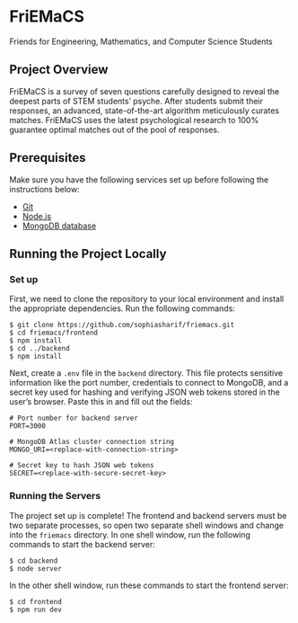 # FriEMaCS
Friends for Engineering, Mathematics, and Computer Science Students

## Project Overview
FriEMaCS is a survey of seven questions carefully designed to reveal the deepest parts of STEM students’ psyche. After students submit their responses, an advanced, state-of-the-art algorithm meticulously curates matches. FriEMaCS uses the latest psychological research to 100% guarantee optimal matches out of the pool of responses.

## Prerequisites
Make sure you have the following services set up before following the instructions below:
* [Git](https://git-scm.com/)
* [Node.js](https://nodejs.org/en)
* [MongoDB database](https://www.mongodb.com/atlas/database)

## Running the Project Locally
### Set up
First, we need to clone the repository to your local environment and install the appropriate dependencies. Run the following commands:
```
$ git clone https://github.com/sophiasharif/friemacs.git
$ cd friemacs/frontend
$ npm install
$ cd ../backend
$ npm install
```
Next, create  a `.env` file in the `backend` directory.  This file protects sensitive information like the port number, credentials to connect to MongoDB, and a secret key used for hashing and verifying JSON web tokens stored in the user’s browser. Paste this in and fill out the fields:
```
# Port number for backend server
PORT=3000

# MongoDB Atlas cluster connection string
MONGO_URI=<replace-with-connection-string>

# Secret key to hash JSON web tokens
SECRET=<replace-with-secure-secret-key>
```

### Running the Servers
The project set up is complete! The frontend and backend servers must be two separate processes, so open two separate shell windows and change into the `friemacs` directory. 
In one shell window, run the following commands to start the backend server:
```
$ cd backend
$ node server
```
In the other shell window, run these commands to start the frontend server:
```
$ cd frontend
$ npm run dev
```

